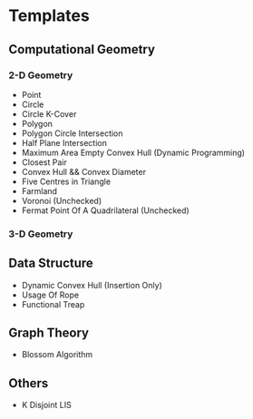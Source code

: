 Templates
=========

## Computational Geometry
### 2-D Geometry
* Point
* Circle
* Circle K-Cover
* Polygon
* Polygon Circle Intersection
* Half Plane Intersection
* Maximum Area Empty Convex Hull (Dynamic Programming)
* Closest Pair
* Convex Hull && Convex Diameter
* Five Centres in Triangle
* Farmland
* Voronoi (Unchecked)
* Fermat Point Of A Quadrilateral (Unchecked)
### 3-D Geometry


## Data Structure
* Dynamic Convex Hull (Insertion Only)
* Usage Of Rope
* Functional Treap

## Graph Theory
* Blossom Algorithm

## Others
* K Disjoint LIS
